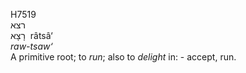 <body>
  <p>H7519<br>  רצא  <br> רָצָא  ‎  râtsâ‘  <br><i>raw-tsaw‘ </i><br>A primitive root; to <i>run</i>; also to <i>delight</i> in: - accept, run.<br></p>
 </body>